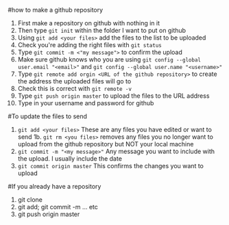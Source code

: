 #how to make a github repository

1. First make a repository on github with nothing in it
2. Then type `git init` within the folder I want to put on github
3. Using `git add <your files>` add the files to the list to be uploaded
4. Check you're adding the right files with `git status`
5. Type `git commit -m <"my message">` to confirm the upload
6. Make sure github knows who you are using `git config --global user.email "<email>"` and `git config --global user.name "<username>"`
6. Type `git remote add orgin <URL of the github repository>` to create the address the uploaded files will go to
7. Check this is correct with `git remote -v`
8. Type `git push origin master` to upload the files to the URL address
9. Type in your username and password for github

#To update the files to send
1. `git add <your files>` These are any files you have edited or want to send
1b. `git rm <you files>` removes any files you no longer want to upload from the github repository but NOT your local machine
2. `git commit -m "<my message>"` Any message you want to include with the upload. I usually include the date
3. `git commit origin master` This confirms the changes you want to upload

#If you already have a repository
1. git clone <repo URL>
2. git add; git commit -m ... etc
3. git push origin master

